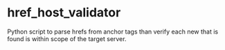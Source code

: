 # href_host_validator
Python script to parse hrefs from anchor tags than verify each new that is found is within scope of the target server. 
